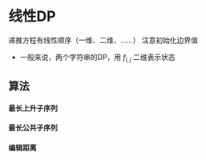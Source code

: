 # 线性DP
递推方程有线性顺序（一维、二维、……）
注意初始化边界值
* 一般来说，两个字符串的DP，用 $f_{i,j}$ 二维表示状态
## 算法
#### 最长上升子序列
#### 最长公共子序列
#### 编辑距离